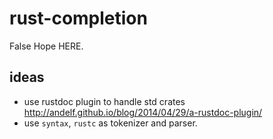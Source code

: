 # rust-completion

False Hope HERE.

## ideas

* use rustdoc plugin to handle std crates http://andelf.github.io/blog/2014/04/29/a-rustdoc-plugin/
* use ``syntax``, ``rustc`` as tokenizer and parser.
